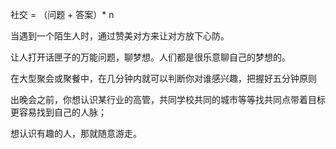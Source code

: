 社交 = （问题 + 答案）* n

当遇到一个陌生人时，通过赞美对方来让对方放下心防。

让人打开话匣子的万能问题，聊梦想。人们都是很乐意聊自己的梦想的。

在大型聚会或聚餐中，在几分钟内就可以判断你对谁感兴趣，把握好五分钟原则

出晚会之前，你想认识某行业的高管，共同学校共同的城市等等找共同点带着目标更容易找到自己的人脉；

想认识有趣的人，那就随意游走。


